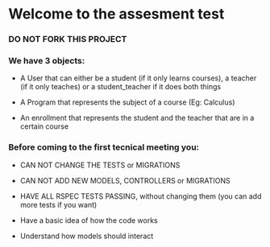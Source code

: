 # Welcome to the assesment test
### DO NOT FORK THIS PROJECT

### We have 3 objects:
* A User that can either be a student (if it only learns courses), a teacher (if it only teaches)
or a student_teacher if it does both things

* A Program that represents the subject of a course (Eg: Calculus)

* An enrollment that represents the student and the teacher that are in a certain course 

### Before coming to the first tecnical meeting you:

* CAN NOT CHANGE THE TESTS or MIGRATIONS

* CAN NOT ADD NEW MODELS, CONTROLLERS or MIGRATIONS

* HAVE ALL RSPEC TESTS PASSING, without changing them (you can add more tests if you want)

* Have a basic idea of how the code works

* Understand how models should interact
